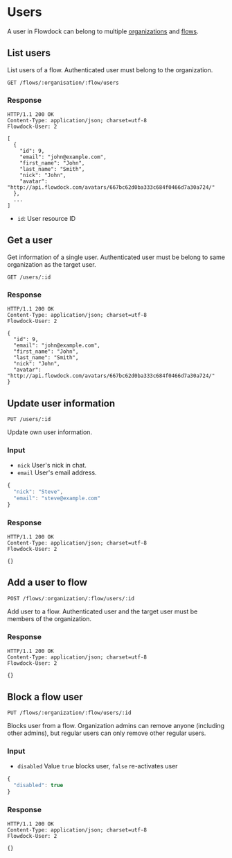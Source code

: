 # Users

A user in Flowdock can belong to multiple [organizations](Organizations) and [flows](Flows).

## List users

List users of a flow. Authenticated user must belong to the organization.

```
GET /flows/:organisation/:flow/users
```

### Response
```
HTTP/1.1 200 OK
Content-Type: application/json; charset=utf-8
Flowdock-User: 2
```
```
[
  {
    "id": 9,
    "email": "john@example.com",
    "first_name": "John",
    "last_name": "Smith",
    "nick": "John",
    "avatar": "http://api.flowdock.com/avatars/667bc62d0ba333c684f0466d7a30a724/"
  },
  ...
]
```

* `id`: User resource ID

## Get a user

Get information of a single user. Authenticated user must be belong to same organization as the target user.

```
GET /users/:id
```

### Response
```
HTTP/1.1 200 OK
Content-Type: application/json; charset=utf-8
Flowdock-User: 2
```
```
{
  "id": 9,
  "email": "john@example.com",
  "first_name": "John",
  "last_name": "Smith",
  "nick": "John",
  "avatar": "http://api.flowdock.com/avatars/667bc62d0ba333c684f0466d7a30a724/"
}
```

## Update user information
```
PUT /users/:id
```
Update own user information.

### Input
* `nick`
  User's nick in chat.
* `email`
  User's email address.

```javascript
{
  "nick": "Steve",
  "email": "steve@example.com"
}
```

### Response
```
HTTP/1.1 200 OK
Content-Type: application/json; charset=utf-8
Flowdock-User: 2
```
```
{}
```

## Add a user to flow
```
POST /flows/:organization/:flow/users/:id
```
Add user to a flow. Authenticated user and the target user must be members of the organization.

### Response
```
HTTP/1.1 200 OK
Content-Type: application/json; charset=utf-8
Flowdock-User: 2
```
```
{}
```


## Block a flow user
```
PUT /flows/:organization/:flow/users/:id
```
Blocks user from a flow. Organization admins can remove anyone (including other admins), but regular users can only remove other regular users.

### Input
* `disabled`
  Value `true` blocks user, `false` re-activates user

```javascript
{
  "disabled": true
}
```

### Response
```
HTTP/1.1 200 OK
Content-Type: application/json; charset=utf-8
Flowdock-User: 2
```
```
{}
```
